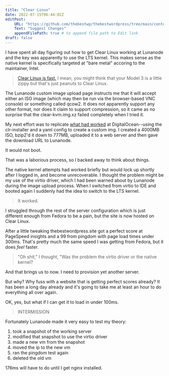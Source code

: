 ```yaml
---
title: "Clear Linux"
date: 2022-07-15T06:44:02Z
editPost:
    URL: "https://github.com/thebestwp/thebestwordpress/tree/main/content"
    Text: "Suggest Changes"
    appendFilePath: true # to append file path to Edit link
draft: false
---
```

I have spent all day figuring out how to get Clear Linux working at Lunanode and the key was apparently to use the LTS kernel.
This makes sense as the native kernel is specifically targeted at "bare metal" accoring to the maintainer, Intel.

> [Clear Linux is fast.](https://www.phoronix.com/scan.php?page=article&item=h1-2022-linux&num=8)
> I mean, you might think that your Model 3 is a little zippy but that's just peanuts to Clear Linux.

The Lunanode custom image upload page instructs me that it will accept either an ISO image (which may then be run via the browser-based VNC console) or something called qcow2.
It does not apparently support any other format, nor does it claim to support compression, so it came as no surprise that the clear-kvm.img.xz failed completely when I tried it.

My next effort was to replicate [what had worked](https://docs.01.org/clearlinux/latest/get-started/cloud-install/digitalocean.html) at DigitalOcean--using the clr-installer and a yaml config to create a custom img. 
I created a 4000MB ISO, bzip2'd it down to 777MB, uploaded it to a web server and then gave the download URL to Lunanode.

It would not boot.

That was a laborious process, so I backed away to think about things.

The native kernel attempts had worked briefly but would lock up shortly after I logged in, and become unrecoverable.
I thought the problem might be my use of the virtio driver, which I had been warned about by Lunanode during the image upload process.
When I switched from virtio to IDE and booted again I suddenly had the idea to switch to the LTS kernel.

> It worked.

I struggled through the rest of the server configuration which is just different enough from Fedora to be a pain, but the site is now hosted on Clear Linux.

After a little tweaking thebestwordpress.site got a perfect score at PageSpeed insights and a 99 from pingdom with page load times under 300ms.
That's pretty much the same speed I was getting from Fedora, but it does *feel* faster.

> "Oh shit," I thought, "Was the problem the virtio driver or the native kernel?

And that brings us to now.
I need to provision yet another server.

But why?
Why fuss with a website that is getting perfect scores already?
It has been a long day already and it's going to take me at least an hour to do everything all over again.

OK, yes, but what if I can get it to load in under 100ms.

> INTERMISSION

Fortunately Lunanode made it very easy to test my theory:
1. took a snapshot of the working server 
1. modified that snapshot to use the virtio driver
1. made a new vm from the snapshot
1. moved the ip to the new vm
1. ran the pingdom test again
1. deleted the old vm

176ms will have to do until I get nginx installed.
